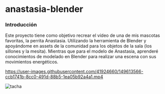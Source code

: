# anastasia-blender

### Introducción
Este proyecto tiene como objetivo recrear el vídeo de una de mis mascotas favoritas, la perrita Anastasia. Utilizando la herramienta de Blender y apoyándome en assets de la comunidad para los objetos de la sala (los sillones y la mesita). Mientras que para el modelo de Anastasia, aprenderé conocimientos de modelado en Blender para realizar una escena con sus movimientos energéticos.


https://user-images.githubusercontent.com/41924660/149613566-ccb1741b-8cc0-491d-88b5-1ea05b92a4a1.mp4

![tacha](https://user-images.githubusercontent.com/41924660/149613737-b31a3916-6454-4e54-9a54-38bf13b8f5a8.jpeg)
